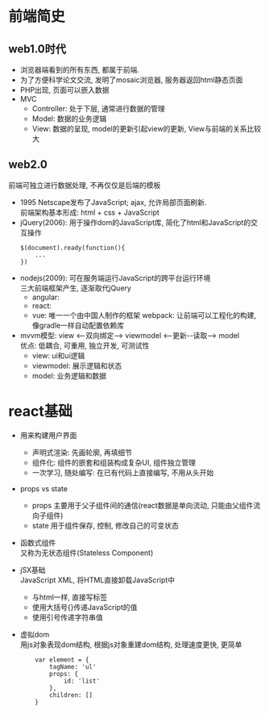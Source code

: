 # 前端简史
## web1.0时代
- 浏览器端看到的所有东西, 都属于前端.
- 为了方便科学论文交流, 发明了mosaic浏览器, 服务器返回html静态页面
- PHP出现, 页面可以嵌入数据
- MVC
    - Controller: 处于下层, 通常进行数据的管理
    - Model: 数据的业务逻辑
    - View: 数据的呈现, model的更新引起view的更新, View与前端的关系比较大
## web2.0
前端可独立进行数据处理, 不再仅仅是后端的模板
- 1995 Netscape发布了JavaScript; ajax, 允许局部页面刷新.  
前端架构基本形成: html + css + JavaScript
- jQuery(2006): 用于操作dom的JavaScript库, 简化了html和JavaScript的交互操作
    ```
    $(document).ready(function(){
        ...
    })
    ```
- nodejs(2009): 可在服务端运行JavaScript的跨平台运行环境  
三大前端框架产生, 逐渐取代jQuery
    - angular:
    - react:
    - vue: 唯一一个由中国人制作的框架
webpack: 让前端可以工程化的构建, 像gradle一样自动配置依赖库  
- mvvm模型: view <--双向绑定--> viewmodel <--更新--读取--> model  
优点: 低耦合, 可重用, 独立开发, 可测试性
    - view: ui和ui逻辑
    - viewmodel: 展示逻辑和状态
    - model: 业务逻辑和数据

# react基础
- 用来构建用户界面
    - 声明式渲染: 先画轮廓, 再填细节
    - 组件化: 组件的嵌套和组装构成复杂UI, 组件独立管理
    - 一次学习, 随处编写: 在已有代码上直接编写, 不用从头开始
- props vs state
    - props 主要用于父子组件间的通信(react数据是单向流动, 只能由父组件流向子组件)
    - state 用于组件保存, 控制, 修改自己的可变状态
- 函数式组件  
又称为无状态组件(Stateless Component)
- jSX基础  
JavaScript XML, 将HTML直接卸载JavaScript中
    - 与html一样, 直接写标签
    - 使用大括号{}传递JavaScript的值
    - 使用引号传递字符串值

- 虚拟dom  
用js对象表现dom结构, 根据js对象重建dom结构, 处理速度更快, 更简单
    ```
        var element = {
            tagName: 'ul' 
            props: {
                id: 'list'
            },
            children: []
        }
    ```  






